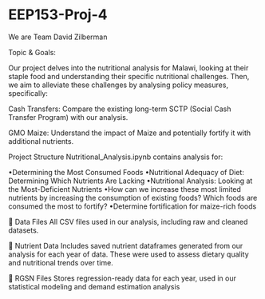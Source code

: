 # EEP153-Proj-4
We are Team David Zilberman

Topic & Goals:

Our project delves into the nutritional analysis for Malawi, looking at their staple food and understanding their specific nutritional challenges. Then, we aim to alleviate these challenges by analysing policy measures, specifically:

Cash Transfers: Compare the existing long-term SCTP (Social Cash Transfer Program) with our analysis.

GMO Maize: Understand the impact of Maize and potentially fortify it with additional nutrients.

Project Structure
Nutritional_Analysis.ipynb contains analysis for:

•Determining the Most Consumed Foods
•Nutritional Adequacy of Diet: Determining Which Nutrients Are Lacking
•Nutritional Analysis: Looking at the Most-Deficient Nutrients
•How can we increase these most limited nutrients by increasing the consumption of existing foods? Which foods are consumed the most to fortify?
•Determine fortification for maize-rich foods

📁 Data Files
All CSV files used in our analysis, including raw and cleaned datasets.

📁 Nutrient Data
Includes saved nutrient dataframes generated from our analysis for each year of data. These were used to assess dietary quality and nutritional trends over time.

📁 RGSN Files
Stores regression-ready data for each year, used in our statistical modeling and demand estimation analysis